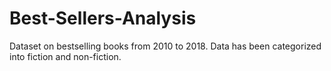 # Best-Sellers-Analysis
Dataset on bestselling books from 2010 to 2018. Data has been categorized into fiction and non-fiction.
